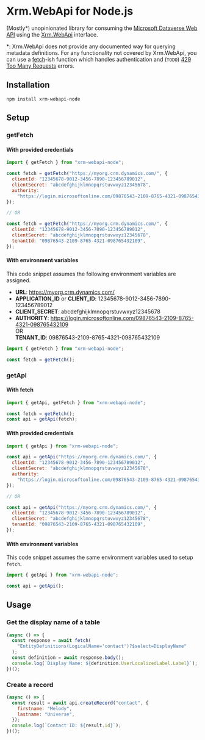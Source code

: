 # Xrm.WebApi for Node.js

(Mostly\*) unopinionated library for consuming the [Microsoft Dataverse Web API](https://docs.microsoft.com/en-us/powerapps/developer/data-platform/webapi/overview) using the [Xrm.WebApi](https://docs.microsoft.com/en-us/powerapps/developer/model-driven-apps/clientapi/reference/xrm-webapi) interface.

\*: Xrm.WebApi does not provide any documented way for querying metadata definitions. For any functionality not covered by Xrm.WebApi, you can use a [fetch](https://developer.mozilla.org/en-US/docs/Web/API/Fetch_API)-ish function which handles authentication and (`TODO`) [429 Too Many Requests](https://developer.mozilla.org/en-US/docs/Web/HTTP/Status/429) errors.

## Installation

```
npm install xrm-webapi-node
```

## Setup

### getFetch

#### With provided credentials

```js
import { getFetch } from "xrm-webapi-node";

const fetch = getFetch("https://myorg.crm.dynamics.com/", {
  clientId: "12345678-9012-3456-7890-123456789012",
  clientSecret: "abcdefghijklmnopqrstuvwxyz12345678",
  authority:
    "https://login.microsoftonline.com/09876543-2109-8765-4321-098765432109",
});

// OR

const fetch = getFetch("https://myorg.crm.dynamics.com/", {
  clientId: "12345678-9012-3456-7890-123456789012",
  clientSecret: "abcdefghijklmnopqrstuvwxyz12345678",
  tenantId: "09876543-2109-8765-4321-098765432109",
});
```

#### With environment variables

This code snippet assumes the following environment variables are assigned.

- **URL**: https://myorg.crm.dynamics.com/
- **APPLICATION_ID** or **CLIENT_ID**: 12345678-9012-3456-7890-123456789012
- **CLIENT_SECRET**: abcdefghijklmnopqrstuvwxyz12345678
- **AUTHORITY**: https://login.microsoftonline.com/09876543-2109-8765-4321-098765432109<br/>
  OR<br/>
  **TENANT_ID**: 09876543-2109-8765-4321-098765432109

```js
import { getFetch } from "xrm-webapi-node";

const fetch = getFetch();
```

### getApi

#### With fetch

```js
import { getApi, getFetch } from "xrm-webapi-node";

const fetch = getFetch();
const api = getApi(fetch);
```

#### With provided credentials

```js
import { getApi } from "xrm-webapi-node";

const api = getApi("https://myorg.crm.dynamics.com/", {
  clientId: "12345678-9012-3456-7890-123456789012",
  clientSecret: "abcdefghijklmnopqrstuvwxyz12345678",
  authority:
    "https://login.microsoftonline.com/09876543-2109-8765-4321-098765432109",
});

// OR

const api = getApi("https://myorg.crm.dynamics.com/", {
  clientId: "12345678-9012-3456-7890-123456789012",
  clientSecret: "abcdefghijklmnopqrstuvwxyz12345678",
  tenantId: "09876543-2109-8765-4321-098765432109",
});
```

#### With environment variables

This code snippet assumes the same environment variables used to setup `fetch`.

```js
import { getApi } from "xrm-webapi-node";

const api = getApi();
```

## Usage

### Get the display name of a table

```js
(async () => {
  const response = await fetch(
    "EntityDefinitions(LogicalName='contact')?$select=DisplayName"
  );
  const definition = await response.body();
  console.log(`Display Name: ${definition.UserLocalizedLabel.Label}`);
})();
```

### Create a record

```js
(async () => {
  const result = await api.createRecord("contact", {
    firstname: "Melody",
    lastname: "Universe",
  });
  console.log(`Contact ID: ${result.id}`);
})();
```
